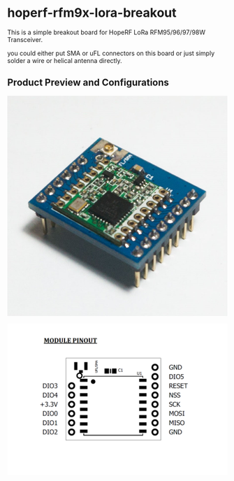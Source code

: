 # hoperf-rfm9x-lora-breakout
This is a simple breakout board for HopeRF LoRa RFM95/96/97/98W Transceiver.

you could either put SMA or uFL connectors on this board or just simply solder a wire or helical antenna directly.

## Product Preview and Configurations
![alt text](https://github.com/altro-id/hoperf-rfm9x-lora-breakout/blob/master/module-img.png)

![alt text](https://github.com/altro-id/hoperf-rfm9x-lora-breakout/blob/master/pinout.png)
